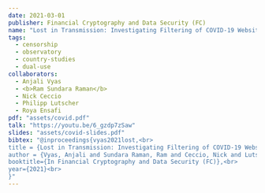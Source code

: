 ```yaml
---
date: 2021-03-01
publisher: Financial Cryptography and Data Security (FC)
name: "Lost in Transmission: Investigating Filtering of COVID-19 Websites"
tags:
  - censorship
  - observatory
  - country-studies
  - dual-use
collaborators:
  - Anjali Vyas
  - <b>Ram Sundara Raman</b>
  - Nick Ceccio
  - Philipp Lutscher
  - Roya Ensafi
pdf: "assets/covid.pdf"
talk: "https://youtu.be/6_gzdp7zSaw"
slides: "assets/covid-slides.pdf"
bibtex: "@inproceedings{vyas2021lost,<br>
title = {Lost in Transmission: Investigating Filtering of COVID-19 Websites},<br>
author = {Vyas, Anjali and Sundara Raman, Ram and Ceccio, Nick and Lutscher, Philipp and Ensafi, Roya},<br>
booktitle={In Financial Cryptography and Data Security (FC)},<br>
year={2021}<br>
}"
---
```

